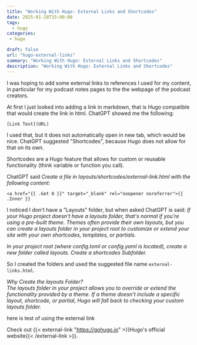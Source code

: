 ```yaml
---
title: "Working With Hugo: External Links and Shortcodes"
date: 2025-01-28T15:00:00
tags:
  - hugo
categories: 
 - hugo

draft: false
url: "hugo-external-links"
summary: "Working With Hugo: External Links and Shortcodes"
description: "Working With Hugo: External Links and Shortcodes"
---
```


I was hoping to add some external links to references I used for my content, in particular for my podcast notes pages to the the webpage of the podcast creators.

At first I just looked into adding a link in markdown, that is Hugo compatible that would create the link in html.  ChatGPT showed me the following:

`[Link Text](URL)`

I used that, but it does not automatically open in new tab, which would be nice.  ChatGPT suggested "Shortcodes", because Hugo does not allow for that on its own.

Shortcodes are a Hugo feature that allows for custom or reusable functionality (think variable or function you call).  


ChatGPT said *Create a file in layouts/shortcodes/external-link.html with the following content:*


`<a href="{{ .Get 0 }}" target="_blank" rel="noopener noreferrer">{{ .Inner }}`


I noticed I don't have a "Layouts" folder, but when asked ChatGPT is said: *If your Hugo project doesn't have a layouts folder, that's normal if you're using a pre-built theme. Themes often provide their own layouts, but you can create a layouts folder in your project root to customize or extend your site with your own shortcodes, templates, or partials.*

*In your project root (where config.toml or config.yaml is located), create a new folder called layouts.
Create a shortcodes Subfolder.*

So I created the folders and used the suggested file name `external-links.html`.  


*Why Create the layouts Folder?  
The layouts folder in your project allows you to override or extend the functionality provided by a theme. If a theme doesn't include a specific layout, shortcode, or partial, Hugo will fall back to checking your custom layouts folder.*

here is test of using the external link

Check out {{< external-link "https://gohugo.io" >}}Hugo's official website{{< /external-link >}}.



